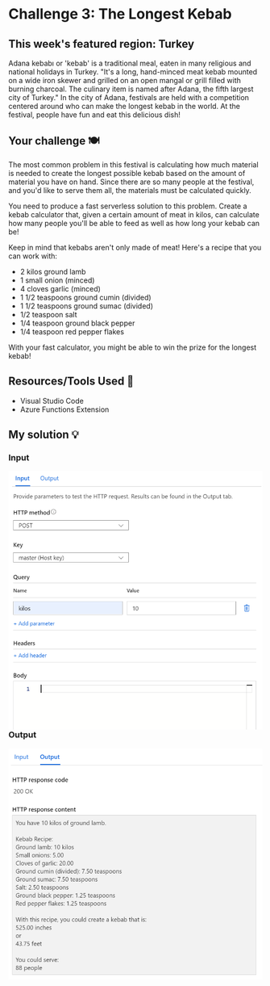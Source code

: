 # Challenge 3: The Longest Kebab

## This week's featured region: Turkey

Adana kebabı or 'kebab' is a traditional meal, eaten in many religious and national holidays in Turkey. "It's a long, hand-minced meat kebab mounted on a wide iron skewer and grilled on an open mangal or grill filled with burning charcoal. The culinary item is named after Adana, the fifth largest city of Turkey." In the city of Adana, festivals are held with a competition centered around who can make the longest kebab in the world. At the festival, people have fun and eat this delicious dish!

## Your challenge 🍽

The most common problem in this festival is calculating how much material is needed to create the longest possible kebab based on the amount of material you have on hand. Since there are so many people at the festival, and you'd like to serve them all, the materials must be calculated quickly.

You need to produce a fast serverless solution to this problem. Create a kebab calculator that, given a certain amount of meat in kilos, can calculate how many people you'll be able to feed as well as how long your kebab can be!

Keep in mind that kebabs aren't only made of meat! Here's a recipe that you can work with:

- 2 kilos ground lamb
- 1 small onion (minced)
- 4 cloves garlic (minced)
- 1 1/2 teaspoons ground cumin (divided)
- 1 1/2 teaspoons ground sumac (divided)
- 1/2 teaspoon salt
- 1/4 teaspoon ground black pepper
- 1/4 teaspoon red pepper flakes

With your fast calculator, you might be able to win the prize for the longest kebab!

## Resources/Tools Used 🚀
- Visual Studio Code
- Azure Functions Extension

## My solution 💡

### Input
<img
  src="photos/input.png"
  alt="Azure Function Input"
  style="float: left; margin-right: 90px;"
/>

### Output
<img
  src="photos/output.png"
  alt="Azure Function Output"
  style="float: left; margin-right: 90px;"
/>
